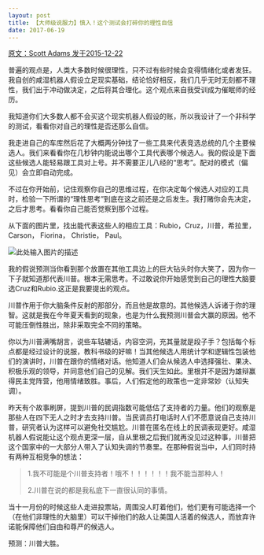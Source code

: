 ```yaml
---
layout: post
title: 【大师级说服力】慎入！这个测试会打碎你的理性自信
date: 2017-06-19
---
```


 [原文：Scott Adams    发于2015-12-22][1]

普遍的观点是，人类大多数时候很理性，只不过有些时候会变得情绪化或者发狂。我自创的咸湿机器人假设立足现实基础，结论恰好相反，我们几乎无时无刻都不理性，我们出于冲动做决定，之后将其合理化。这个观点来自我受训成为催眠师的经历。

我知道你们大多数人都不会买这个现实机器人假设的账，所以我设计了一个非科学的测试，看看你对自己的理性是否还那么自信。

我走进自己的车库然后花了大概两分钟找了一些工具来代表竞选总统的几个主要候选人。我们来看看你在几秒钟内能说出哪个工具代表哪个候选人。我的假设是下面这些候选人能轻易跟工具对上号。并不需要正儿八经的“思考”。配对的模式（偏见）会立即自动完成。

不过在你开始前，记住观察你自己的思维过程，在你决定每个候选人对应的工具时，检验一下所谓的“理性思考”到底在这之前还是之后发生。我打赌你会先决定，之后才思考。看看你自己能否觉察到那个过程。

从下面的图片里，找出能代表这些人的相应工具：Rubio，Cruz，川普，希拉里， Carson， Fiorina， Christie， Paul。

![此处输入图片的描述][2]

我的假说预测当你看到那个放置在其他工具边上的巨大钻头时你大笑了，因为你一下子就知道那代表川普。根本无需思考。不过敢说你开始感觉到自己的理性大脑要选Cruz和Rubio.这正是我要提出的观点。

川普作用于你大脑条件反射的那部分，而且他是故意的。其他候选人诉诸于你的理智。这就是我在今年夏天看到的现象，也是为什么我预测川普会大赢的原因。他不可能压倒性胜出，除非采取完全不同的策略。

你以为川普满嘴胡言，说些车轱辘话，内容空洞，充其量就是段子手？包括每个标点都是经过设计的说服，教科书级的好嘛！当其他候选人用统计学和逻辑性包装他们的演讲时，川普在跟你的情绪对话。他知道人们会从候选人中选择强壮、果决、积极乐观的领导，并同意他们自己的见解。我们天生如此。里根并不是因为雄辩赢得民主党阵营，他用情绪致胜。事后，人们假定他的政策也一定非常妙（认知失调）。

昨天有个故事刷屏，提到川普的民调指数可能低估了支持者的力量。他们的观察是那些人在四下无人之时才去支持川普。当民调员打电话时人们不愿意说自己支持川普，研究者认为这样可以避免社交尴尬。川普在匿名在线上的民调表现更好。咸湿机器人假说能让这个观点更深一层，自从里根之后我们就再没见过这种事，川普把这个国家中的一大部分人带入了认知失调的节奏里。在那种假说当中，人们同时持有两种互相竞争的想法：

>1.我不可能是个川普支持者！哦不！！！！！！我不能当那种人！
>
>2.川普在说的都是我私底下一直很认同的事情。

当十一月份的时候这些人走进投票站，周围没人盯着他们，他们更有可能选择一个（在他们非理性的大脑里）可以干掉他们的敌人让美国人活着的候选人，而放弃许诺能保障他们自由和尊严的候选人。

预测：川普大胜。


  [1]: http://blog.dilbert.com/post/135710275541/a-deeply-unscientific-test-of-your-political-bias
  [2]: http://68.media.tumblr.com/7a701e0bbad157dc78804c2490309312/tumblr_inline_nzrik5nfTj1t63ajm_500.jpg
